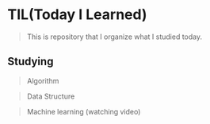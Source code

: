 # TIL(Today I Learned)
> This is repository that I organize what I studied today.


## Studying
> Algorithm

> Data Structure

> Machine learning (watching video)
